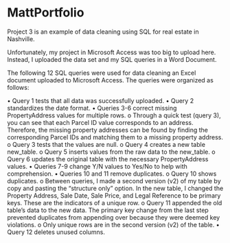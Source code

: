 # MattPortfolio
Project 3 is an example of data cleaning using SQL for real estate in Nashville.

Unfortunately, my project in Microsoft Access was too big to upload here. Instead, I uploaded the data set and my SQL queries in a Word Document.

The following 12 SQL queries were used for data cleaning an Excel document uploaded to Microsoft Access. The queries were organized as follows: 

•	Query 1 tests that all data was successfully uploaded.
•	Query 2 standardizes the date format.
•	Queries 3-6 correct missing PropertyAddress values for multiple rows.
    o	Through a quick test (query 3), you can see that each Parcel ID value corresponds to an address. Therefore, the missing property addresses can be found by finding the corresponding Parcel IDs and matching them to a missing property address.
    o	Query 3 tests that the values are null.
    o	Query 4 creates a new table new_table.
    o	Query 5 inserts values from the raw data to the new_table.
    o	Query 6 updates the original table with the necessary PropertyAddress values.
•	Queries 7-9 change Y/N values to Yes/No to help with comprehension.
•	Queries 10 and 11 remove duplicates.
    o	Query 10 shows duplicates.
    o	Between queries, I made a second version (v2) of my table by copy and pasting the “structure only” option. In the new table, I changed the Property Address, Sale Date, Sale Price, and Legal Reference to be primary keys. These are the indicators of a unique row.
    o	Query 11 appended the old table’s data to the new data. The primary key change from the last step prevented duplicates from appending over because they were deemed key violations.
    o	Only unique rows are in the second version (v2) of the table.
•	Query 12 deletes unused columns.
